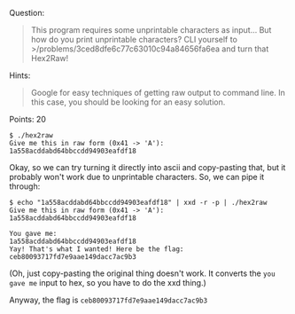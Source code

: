 Question:
>This program requires some unprintable characters as input... But how do you print unprintable characters? CLI yourself to >/problems/3ced8dfe6c77c63010c94a84656fa6ea and turn that Hex2Raw!

Hints:
>Google for easy techniques of getting raw output to command line. In this case, you should be looking for an easy solution.

Points: 20

```
$ ./hex2raw                                               
Give me this in raw form (0x41 -> 'A'):                     
1a558acddabd64bbccdd94903eafdf18 
```

Okay, so we can try turning it directly into ascii and copy-pasting that, but it probably won't work due to unprintable characters. So, we can pipe it through:

```
$ echo "1a558acddabd64bbccdd94903eafdf18" | xxd -r -p | ./hex2raw
Give me this in raw form (0x41 -> 'A'):                     
1a558acddabd64bbccdd94903eafdf18                            
                                                            
You gave me:                                                
1a558acddabd64bbccdd94903eafdf18                            
Yay! That's what I wanted! Here be the flag:                
ceb80093717fd7e9aae149dacc7ac9b3                            
```

(Oh, just copy-pasting the original thing doesn't work. It converts the `you gave me` input to hex, so you have to do the xxd thing.)

Anyway, the flag is `ceb80093717fd7e9aae149dacc7ac9b3`

